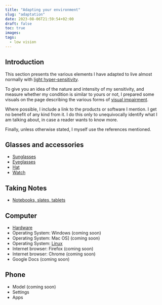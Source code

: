 ```yaml
---
title: "Adapting your environment"
slug: "adaptation"
date: 2023-08-06T21:59:54+02:00
draft: false
toc: true
images:
tags:
  - low vision
---
```

## Introduction
This section presents the various elements I have adapted to live almost normally with [light hyper-sensitivity](../adaptation/visual-impairments/#light-and-glare-sensitivity).

To give you an idea of the nature and intensity of my sensitivity, and measure whether my condition is similar to yours or not, I prepared some visuals on the page describing the various forms of [visual impairment](../adaptation/visual-impairments).

Where possible, I include a link to the products or software I mention. I get no benefit of any kind from it. I do this only to unequivocally identify what I am talking about, in case a reader wants to know more.

Finally, unless otherwise stated, I myself use the references mentioned.

## Glasses and accessories
* [Sunglasses](sunglasses)
* [Eyeglasses](eyeglasses)
* [Hat](hat)
* [Watch](watch)

## Taking Notes
* [Notebooks, slates, tablets](note-taking)

## Computer
* [Hardware](computer-hardware)
* Operating System: Windows (coming soon)
* Operating System: Mac OS] (coming soon)
* Operating System: [Linux](linux)
* Internet browser: Firefox (coming soon)
* Internet browser: Chrome (coming soon)
* Google Docs (coming soon)

## Phone
* Model (coming soon)
* Settings
* Apps

[^1]: [This page](../about) gives more context.